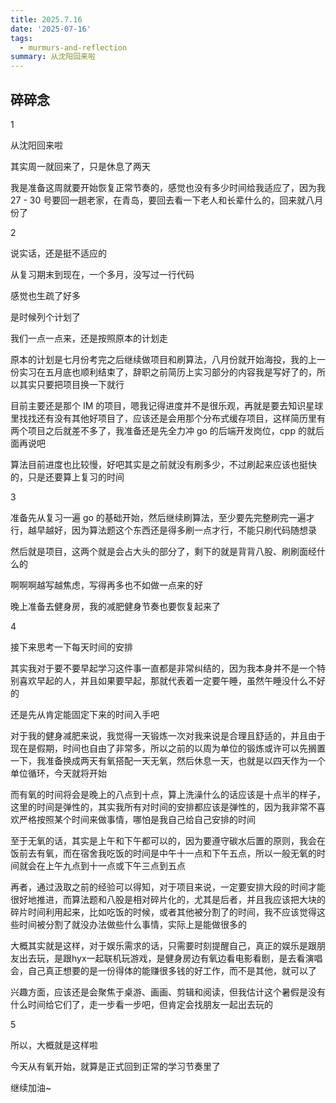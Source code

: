```yaml
---
title: 2025.7.16
date: '2025-07-16'
tags:
  - murmurs-and-reflection
summary: 从沈阳回来啦
---
```

## 碎碎念
1

从沈阳回来啦

其实周一就回来了，只是休息了两天

我是准备这周就要开始恢复正常节奏的，感觉也没有多少时间给我适应了，因为我 27 - 30 号要回一趟老家，在青岛，要回去看一下老人和长辈什么的，回来就八月份了

2

说实话，还是挺不适应的

从复习期末到现在，一个多月，没写过一行代码

感觉也生疏了好多

是时候列个计划了

我们一点一点来，还是按照原本的计划走

原本的计划是七月份考完之后继续做项目和刷算法，八月份就开始海投，我的上一份实习在五月底也顺利结束了，辞职之前简历上实习部分的内容我是写好了的，所以其实只要把项目换一下就行

目前主要还是那个 IM 的项目，嗯我记得进度并不是很乐观，再就是要去知识星球里找找还有没有其他好项目了，应该还是会用那个分布式缓存项目，这样简历里有两个项目之后就差不多了，我准备还是先全力冲 go 的后端开发岗位，cpp 的就后面再说吧

算法目前进度也比较慢，好吧其实是之前就没有刷多少，不过刷起来应该也挺快的，只是还要算上复习的时间

3

准备先从复习一遍 go 的基础开始，然后继续刷算法，至少要先完整刷完一遍才行，越早越好，因为算法题这个东西还是得多刷一点才行，不能只刷代码随想录

然后就是项目，这两个就是会占大头的部分了，剩下的就是背背八股、刷刷面经什么的

啊啊啊越写越焦虑，写得再多也不如做一点来的好

晚上准备去健身房，我的减肥健身节奏也要恢复起来了

4

接下来思考一下每天时间的安排

其实我对于要不要早起学习这件事一直都是非常纠结的，因为我本身并不是一个特别喜欢早起的人，并且如果要早起，那就代表着一定要午睡，虽然午睡没什么不好的

还是先从肯定能固定下来的时间入手吧

对于我的健身减肥来说，我觉得一天锻炼一次对我来说是合理且舒适的，并且由于现在是假期，时间也自由了非常多，所以之前的以周为单位的锻炼或许可以先搁置一下，我准备换成两天有氧搭配一天无氧，然后休息一天，也就是以四天作为一个单位循环，今天就将开始

而有氧的时间将会是晚上的八点到十点，算上洗澡什么的话应该是十点半的样子，这里的时间是弹性的，其实我所有对时间的安排都应该是弹性的，因为我非常不喜欢严格按照某个时间来做事情，哪怕是我自己给自己安排的时间

至于无氧的话，其实是上午和下午都可以的，因为要遵守碳水后置的原则，我会在饭前去有氧，而在宿舍我吃饭的时间是中午十一点和下午五点，所以一般无氧的时间就会在上午九点到十一点或下午三点到五点

再者，通过汲取之前的经验可以得知，对于项目来说，一定要安排大段的时间才能很好地推进，而算法题和八股是相对碎片化的，尤其是后者，并且我应该把大块的碎片时间利用起来，比如吃饭的时候，或者其他被分割了的时间，我不应该觉得这些时间被分割了就没办法做些什么事情，实际上是能做很多的

大概其实就是这样，对于娱乐需求的话，只需要时刻提醒自己，真正的娱乐是跟朋友出去玩，是跟hyx一起联机玩游戏，是健身房边有氧边看电影看剧，是去看演唱会，自己真正想要的是一份得体的能赚很多钱的好工作，而不是其他，就可以了

兴趣方面，应该还是会聚焦于桌游、画画、剪辑和阅读，但我估计这个暑假是没有什么时间给它们了，走一步看一步吧，但肯定会找朋友一起出去玩的

5

所以，大概就是这样啦

今天从有氧开始，就算是正式回到正常的学习节奏里了

继续加油~
